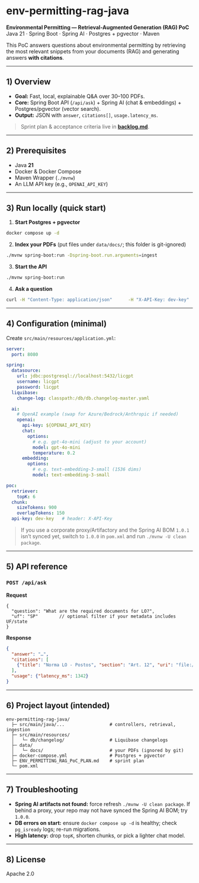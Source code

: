 # env-permitting-rag-java

**Environmental Permitting — Retrieval-Augmented Generation (RAG) PoC**  
Java 21 · Spring Boot · Spring AI · Postgres + pgvector · Maven

This PoC answers questions about environmental permitting by retrieving the most relevant snippets from your documents (RAG) and generating answers **with citations**.

---

## 1) Overview

- **Goal:** Fast, local, explainable Q&A over 30–100 PDFs.
- **Core:** Spring Boot API (`/api/ask`) + Spring AI (chat & embeddings) + Postgres/pgvector (vector search).
- **Output:** JSON with `answer`, `citations[]`, `usage.latency_ms`.

> Sprint plan & acceptance criteria live in **[backlog.md](backlog.md)**.

---

## 2) Prerequisites

- Java **21**
- Docker & Docker Compose
- Maven Wrapper (`./mvnw`)
- An LLM API key (e.g., `OPENAI_API_KEY`)

---

## 3) Run locally (quick start)

1) **Start Postgres + pgvector**
```bash
docker compose up -d
```

2) **Index your PDFs** (put files under `data/docs/`; this folder is git-ignored)
```bash
./mvnw spring-boot:run -Dspring-boot.run.arguments=ingest
```

3) **Start the API**
```bash
./mvnw spring-boot:run
```

4) **Ask a question**
```bash
curl -H "Content-Type: application/json"      -H "X-API-Key: dev-key"      -d '{"question":"What documents are required for a gas station operating permit in SP?"}'      http://localhost:8080/api/ask
```

---

## 4) Configuration (minimal)

Create `src/main/resources/application.yml`:

```yaml
server:
  port: 8080

spring:
  datasource:
    url: jdbc:postgresql://localhost:5432/licgpt
    username: licgpt
    password: licgpt
  liquibase:
    change-log: classpath:/db/db.changelog-master.yaml

  ai:
    # OpenAI example (swap for Azure/Bedrock/Anthropic if needed)
    openai:
      api-key: ${OPENAI_API_KEY}
      chat:
        options:
          # e.g. gpt-4o-mini (adjust to your account)
          model: gpt-4o-mini
          temperature: 0.2
      embedding:
        options:
          # e.g. text-embedding-3-small (1536 dims)
          model: text-embedding-3-small

poc:
  retriever:
    topK: 6
  chunk:
    sizeTokens: 900
    overlapTokens: 150
  api-key: dev-key   # header: X-API-Key
```

> If you use a corporate proxy/Artifactory and the Spring AI BOM `1.0.1` isn’t synced yet, switch to `1.0.0` in `pom.xml` and run `./mvnw -U clean package`.

---

## 5) API reference

### `POST /api/ask`
**Request**
```jsonc
{
  "question": "What are the required documents for LO?",
  "uf": "SP"        // optional filter if your metadata includes UF/state
}
```

**Response**
```json
{
  "answer": "…",
  "citations": [
    {"title": "Norma LO - Postos", "section": "Art. 12", "uri": "file://data/docs/norma.pdf#p=12"}
  ],
  "usage": {"latency_ms": 1342}
}
```

---

## 6) Project layout (intended)

```
env-permitting-rag-java/
  ├─ src/main/java/...                 # controllers, retrieval, ingestion
  ├─ src/main/resources/
  │   └─ db/changelog/                 # Liquibase changelogs
  ├─ data/
  │   └─ docs/                         # your PDFs (ignored by git)
  ├─ docker-compose.yml                # Postgres + pgvector
  ├─ ENV_PERMITTING_RAG_PoC_PLAN.md    # sprint plan
  └─ pom.xml
```

---

## 7) Troubleshooting

- **Spring AI artifacts not found:** force refresh `./mvnw -U clean package`. If behind a proxy, your repo may not have synced the Spring AI BOM; try `1.0.0`.
- **DB errors on start:** ensure `docker compose up -d` is healthy; check `pg_isready` logs; re-run migrations.
- **High latency:** drop `topK`, shorten chunks, or pick a lighter chat model.

---

## 8) License

Apache 2.0